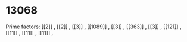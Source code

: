 # 13068

Prime factors: [[2]] , [[2]] , [[3]] , [[1089]] , [[3]] , [[363]] , [[3]] , [[121]] , [[11]] , [[11]] , [[11]] , 